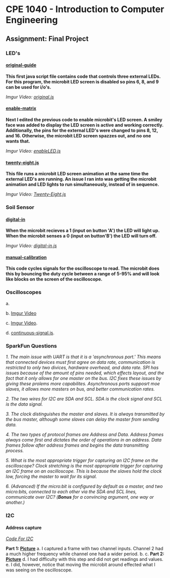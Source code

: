 # CPE 1040 - Introduction to Computer Engineering

## Assignment: Final Project

### LED's

  #### [original-guide](original-guide.js)

  **This first java script file contains code that controls three external LEDs. For this program, the microbit LED screen is disabled so pins 6, 8, and 9 can be used for i/o's.** 

  *Imgur Video: [original.js](https://imgur.com/gallery/k6ipMn5)*

  #### [enable-matrix](enable-matrix.js)

  **Next I edited the previous code to enable microbit's LED screen. A smiley face was added to display the LED screen is active and working correctly. Additionally, the pins for the external LED's were changed to pins 8, 12, and 16. Otherwise, the microbit LED screen spazzes out, and no one wants that.**

*Imgur Video: [enableLED.js](https://imgur.com/gallery/v8ysgeM)*
  
  #### [twenty-eight.js](twenty-eight.js)

  **This file runs a microbit LED screen animation at the same time the external LED's are running. An issue I ran into was getting the microbit animation and LED lights to run simultaneously, instead of in sequence.**

  *Imgur Video: [Twenty-Eight.js](https://imgur.com/gallery/kMVHQRg)*


### Soil Sensor

  #### [digital-in](digital-in.js)

  **When the microbit recieves a 1 (input on button 'A') the LED will light up. When the microbit senses a 0 (input on button'B') the LED will turn off.**

  *Imgur Video: [digital-in.js](https://imgur.com/gallery/JgSFuxS)*

  #### [manual-calibration](manual-calibration.js)
  
   **This code cycles signals for the oscilloscope to read. The microbit does this by bouncing the duty cycle between a range of 5-95% and will look like blocks on the screen of the oscilloscope.**


### Oscilloscopes 
   a.
  
   b. [Imgur Video](https://imgur.com/a/ICwsE6Q)
  
   c. [Imgur Video](https://imgur.com/a/0IYuvEC).
  
   d. [continuous-signal.js](continuous-signal.js).
     

### SparkFun Questions
     
  *1. The main issue with UART is that it is a 'asynchronous port.' This means that connected devices must first agree on data rate, communication is restricted to only two divices, hardware overhead, and data rate. SPI has issues because of the amount of pins needed, which effects layout, and the fact that it only allows for one master on the bus. I2C fixes these issues by giving these prolems more capabilites. Asynchronous ports supposrt moe slaves, it allows more masters on bus, and better communication rates.* 

  *2. The two wires for I2C are SDA and SCL. SDA is the clock signal and SCL is the data signal.*

  *3. The clock distinguishes the master and slaves. It is always transmitted by the bus master, although some slaves can delay the master from sending data.*

  *4. The two types of protocol frames are Address and Data. Address frames always come first and dictates the order of operations in an address. Data frames follow after address frames and begins the data transmitting process.* 

  *5. What is the most appropriate _trigger_ for capturing an I2C frame on the oscilloscope? Clock stretching is the most appropriate trigger for capturing an I2C frame on an oscilloscope. This is because the slaves hold the clock low, forcing the master to wait for its signal.* 

  *6. (Advanced) If the micro:bit is configured by default as a _master_, and two micro:bits, connected to each other via the SDA and SCL lines, communicate over I2C? (**Bonus** for a convincing argument, one way or another.)*
  
### I2C 
  
#### Address capture
 
 *[Code For I2C](I2C-code.js)*

**Part 1: [Picture](https://imgur.com/a/j8gZvXI)**
  a. I captured a frame with two channel inputs. Channel 2 had a much higher frequency while channel one had a wider period. 
  b.
  c.
**Part 2: [Picture](https://imgur.com/a/Zn5JSfy)**
  d. I had difficulty with this step and did not get readings and values.
  e. I did, however, notice that moving the microbit around effected what I was seeing on the oscilloscope.
  

